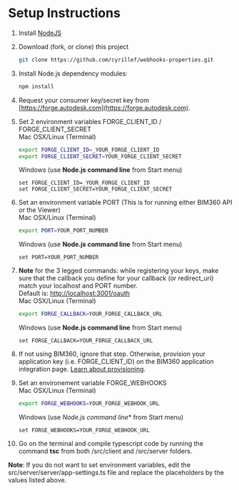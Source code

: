 # Setup Instructions

  1. Install [NodeJS](https://nodejs.org)
  2. Download (fork, or clone) this project

      ```bash
      git clone https://github.com/cyrillef/webhooks-properties.git
      ```

  3. Install Node.js dependency modules:

     ```bash
     npm install
     ```

  4. Request your consumer key/secret key from [https://forge.autodesk.com](https://forge.autodesk.com).
  5. Set 2 environment variables FORGE_CLIENT_ID / FORGE_CLIENT_SECRET  
     Mac OSX/Linux (Terminal)

     ```bash
     export FORGE_CLIENT_ID=_YOUR_FORGE_CLIENT_ID
     export FORGE_CLIENT_SECRET=YOUR_FORGE_CLIENT_SECRET
     ```

     Windows (use **Node.js command line** from Start menu)

     ```batch
     set FORGE_CLIENT_ID=_YOUR_FORGE_CLIENT_ID
     set FORGE_CLIENT_SECRET=YOUR_FORGE_CLIENT_SECRET
     ```

  6. Set an environment variable PORT (This is for running either BIM360 API or the Viewer)  
     Mac OSX/Linux (Terminal)

     ```bash
     export PORT=YOUR_PORT_NUMBER
     ```

     Windows (use **Node.js command line** from Start menu)

     ```batch
     set PORT=YOUR_PORT_NUMBER
     ```

  7. **Note** for the 3 legged commands: while registering your keys, make sure that the callback you define for your
     callback (or redirect_uri) match your localhost and PORT number.  
     Default is: [http://localhost:3001/oauth](http://localhost:3001/oauth)  
     Mac OSX/Linux (Terminal)

     ```bash
     export FORGE_CALLBACK=YOUR_FORGE_CALLBACK_URL
     ```

     Windows (use **Node.js command line** from Start menu)

     ```batch
     set FORGE_CALLBACK=YOUR_FORGE_CALLBACK_URL
     ```

  8. If not using BIM360, ignore that step. Otherwise, provision your application key (i.e. FORGE_CLIENT_ID) on the BIM360 application integration page. [Learn about provisioning](https://forge.autodesk.com/blog/bim-360-docs-provisioning-forge-apps).
  9. Set an environement variable FORGE_WEBHOOKS  
     Mac OSX/Linux (Terminal)

     ```bash
     export FORGE_WEBHOOKS=YOUR_FORGE_WEBHOOK_URL
     ```

     Windows (use *Node.js command line** from Start menu)

     ```batch
     set FORGE_WEBHOOKS=YOUR_FORGE_WEBHOOK_URL
     ```

  10. Go on the terminal and compile typescript code by running the command **tsc** from both /src/client and /src/server folders.

**Note**: If you do not want to set environment variables, edit the src/server/server/app-settings.ts file and replace the placeholders by the values listed above.
